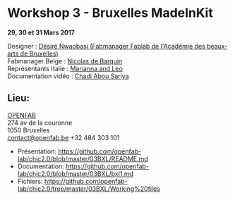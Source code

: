# Workshop 3 - Bruxelles MadeInKit
**29, 30 et 31 Mars 2017**

Designer : [Désiré Nwaobasi (Fabmanager Fablab de l'Académie des beaux-arts de Bruxelles)](https://www.facebook.com/fablab.arba.esa/)  
Fabmanager Belge : [Nicolas de Barquin](http://www.openfab.be/)  
Représentants Italie : [Marianna and Leo](https://www.mdbr.it/)  
Documentation vidéo : [Chadi Abou Sariya](http://www.miam-miam.eu/fr/home/)  

## Lieu: ##
[OPENFAB](http://www.openfab.be/)  
274 av de la couronne  
1050 Bruxelles  
contact@openfab.be
+32 484 303 101
  
  
  


- Présentation: https://github.com/openfab-lab/chic2.0/blob/master/03BXL/README.md  
- Documentation: https://github.com/openfab-lab/chic2.0/blob/master/03BXL/bxl1.md  
- Fichiers: https://github.com/openfab-lab/chic2.0/tree/master/03BXL/Working%20files


